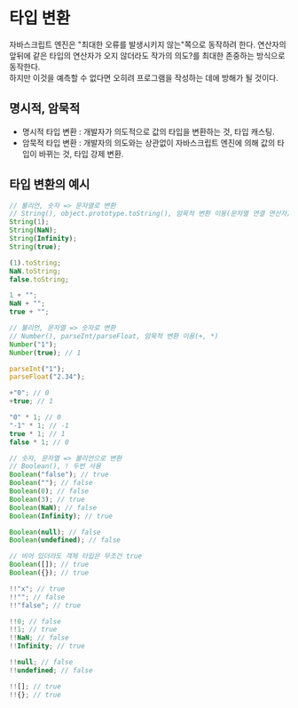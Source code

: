 # 타입 변환

자바스크립트 엔진은 "최대한 오류를 발생시키지 않는"쪽으로 동작하려 한다. 연산자의 앞뒤에 같은 타입의 연산자가 오지 않더라도 작가의 의도?를 최대한 존중하는 방식으로 동작한다.  
하지만 이것을 예측할 수 없다면 오히려 프로그램을 작성하는 데에 방해가 될 것이다.

## 명시적, 암묵적

- 명시적 타입 변환 : 개발자가 의도적으로 값의 타입을 변환하는 것, 타입 캐스팅.
- 암묵적 타입 변환 : 개발자의 의도와는 상관없이 자바스크립트 엔진에 의해 값의 타입이 바뀌는 것, 타입 강제 변환.

## 타입 변환의 예시

```js
// 불리언, 숫자 => 문자열로 변환
// String(), object.prototype.toString(), 암묵적 변환 이용(문자열 연결 연산자)
String(1);
String(NaN);
String(Infinity);
String(true);

(1).toString;
NaN.toString;
false.toString;

1 + "";
NaN + "";
true + "";

// 불리언, 문자열 => 숫자로 변환
// Number(), parseInt/parseFloat, 암묵적 변환 이용(+, *)
Number("1");
Number(true); // 1

parseInt("1");
parseFloat("2.34");

+"0"; // 0
+true; // 1

"0" * 1; // 0
"-1" * 1; // -1
true * 1; // 1
false * 1; // 0

// 숫자, 문자열 => 불리언으로 변환
// Boolean(), ! 두번 사용
Boolean("false"); // true
Boolean(""); // false
Boolean(0); // false
Boolean(3); // true
Boolean(NaN); // false
Boolean(Infinity); // true

Boolean(null); // false
Boolean(undefined); // false

// 비어 있더라도 객체 타입은 무조건 true
Boolean([]); // true
Boolean({}); // true

!!"x"; // true
!!""; // false
!!"false"; // true

!!0; // false
!!1; // true
!!NaN; // false
!!Infinity; // true

!!null; // false
!!undefined; // false

!![]; // true
!!{}; // true
```
